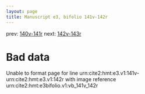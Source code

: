 ```yaml
---
layout: page
title: Manuscript e3, bifolio 141v-142r
---
```


prev: [140v-141r](../140v-141r/) next: [142v-143r](../142v-143r/)

# Bad data

Unable to format page for line urn:cite2:hmt:e3.v1:141v-urn:cite2:hmt:e3.v1:142r with image reference urn:cite2:hmt:e3bifolio.v1:vb_141v_142r
